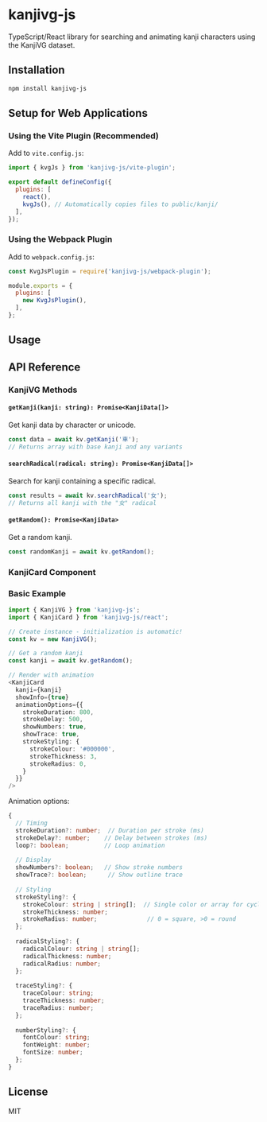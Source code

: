# kanjivg-js

TypeScript/React library for searching and animating kanji characters using the KanjiVG dataset.

## Installation

```bash
npm install kanjivg-js
```

## Setup for Web Applications

### Using the Vite Plugin (Recommended)

Add to `vite.config.js`:

```javascript
import { kvgJs } from 'kanjivg-js/vite-plugin';

export default defineConfig({
  plugins: [
    react(),
    kvgJs(), // Automatically copies files to public/kanji/
  ],
});
```

### Using the Webpack Plugin

Add to `webpack.config.js`:

```javascript
const KvgJsPlugin = require('kanjivg-js/webpack-plugin');

module.exports = {
  plugins: [
    new KvgJsPlugin(),
  ],
};
```

## Usage

## API Reference

### KanjiVG Methods

#### `getKanji(kanji: string): Promise<KanjiData[]>`

Get kanji data by character or unicode.

```typescript
const data = await kv.getKanji('車');
// Returns array with base kanji and any variants
```

#### `searchRadical(radical: string): Promise<KanjiData[]>`

Search for kanji containing a specific radical.

```typescript
const results = await kv.searchRadical('女');
// Returns all kanji with the "女" radical
```

#### `getRandom(): Promise<KanjiData>`

Get a random kanji.

```typescript
const randomKanji = await kv.getRandom();
```

### KanjiCard Component

### Basic Example

```typescript
import { KanjiVG } from 'kanjivg-js';
import { KanjiCard } from 'kanjivg-js/react';

// Create instance - initialization is automatic!
const kv = new KanjiVG();

// Get a random kanji
const kanji = await kv.getRandom();

// Render with animation
<KanjiCard 
  kanji={kanji} 
  showInfo={true}
  animationOptions={{
    strokeDuration: 800,
    strokeDelay: 500,
    showNumbers: true,
    showTrace: true,
    strokeStyling: {
      strokeColour: '#000000',
      strokeThickness: 3,
      strokeRadius: 0,
    }
  }}
/>
```

Animation options:

```typescript
{
  // Timing
  strokeDuration?: number;  // Duration per stroke (ms)
  strokeDelay?: number;    // Delay between strokes (ms)
  loop?: boolean;          // Loop animation
  
  // Display
  showNumbers?: boolean;   // Show stroke numbers
  showTrace?: boolean;      // Show outline trace
  
  // Styling
  strokeStyling?: {
    strokeColour: string | string[];  // Single color or array for cycling
    strokeThickness: number;
    strokeRadius: number;              // 0 = square, >0 = round
  };
  
  radicalStyling?: {
    radicalColour: string | string[];
    radicalThickness: number;
    radicalRadius: number;
  };
  
  traceStyling?: {
    traceColour: string;
    traceThickness: number;
    traceRadius: number;
  };
  
  numberStyling?: {
    fontColour: string;
    fontWeight: number;
    fontSize: number;
  };
}
```

## License

MIT
